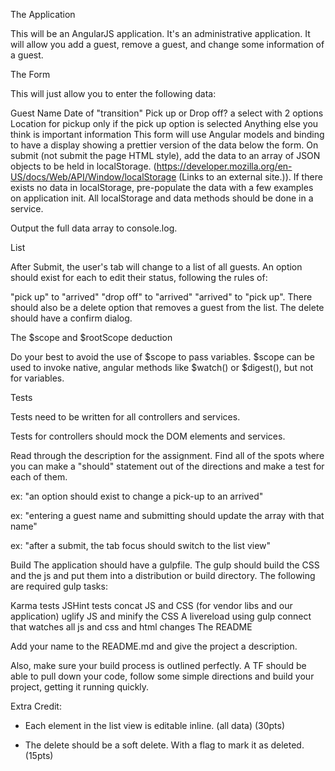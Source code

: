 The Application

This will be an AngularJS application. It's an administrative application. It will allow you add a guest, remove a guest, and change some information of a guest.

The Form

This will just allow you to enter the following data:

Guest Name
Date of "transition"
Pick up or Drop off?
a select with 2 options
Location for pickup
only if the pick up option is selected
Anything else you think is important information
This form will use Angular models and binding to have a display showing a prettier version of the data below the form. On submit (not submit the page HTML style), add the data to an array of JSON objects to be held in localStorage. (https://developer.mozilla.org/en-US/docs/Web/API/Window/localStorage (Links to an external site.)). If there exists no data in localStorage, pre-populate the data with a few examples on application init. All localStorage and data methods should be done in a service. 

Output the full data array to console.log. 

List

After Submit, the user's tab will change to a list of all guests. An option should exist for each to edit their status, following the rules of:

"pick up" to "arrived"
"drop off" to "arrived"
"arrived" to "pick up". 
There should also be a delete option that removes a guest from the list. The delete should have a confirm dialog. 

The $scope and $rootScope deduction

Do your best to avoid the use of $scope to pass variables. $scope can be used to invoke native, angular methods like $watch() or $digest(), but not for variables. 

Tests

Tests need to be written for all controllers and services. 

Tests for controllers should mock the DOM elements and services. 

Read through the description for the assignment. Find all of the spots where you can make a "should" statement out of the directions and make a test for each of them.

ex: "an option should exist to change a pick-up to an arrived"

ex: "entering a guest name and submitting should update the array with that name"

ex: "after a submit, the tab focus should switch to the list view"

Build
The application should have a gulpfile. The gulp should build the CSS and the js and put them into a distribution or build directory. The following are required gulp tasks:

Karma tests
JSHint tests
concat JS and CSS (for vendor libs and our application)
uglify JS and minify the CSS
A livereload using gulp connect that watches all js and css and html changes
The README

 Add your name to the README.md and give the project a description. 

Also, make sure your build process is outlined perfectly. A TF should be able to pull down your code, follow some simple directions and build your project, getting it running quickly. 

 

Extra Credit:

- Each element in the list view is editable inline. (all data) (30pts)

- The delete should be a soft delete. With a flag to mark it as deleted. (15pts) 

